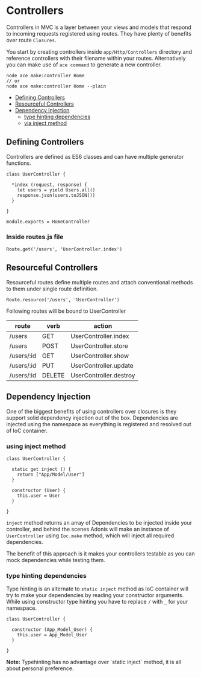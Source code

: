 # Controllers

Controllers in MVC is a layer between your views and models that respond to incoming requests registered using routes. They have plenty of benefits over route `Closures`.

You start by creating controllers inside `app/Http/Controllers` directory and reference controllers with their filename within your routes. Alternatively you can make use of `ace command` to generate a new controller.

```bash,line-numbers
node ace make:controller Home
// or
node ace make:controller Home --plain
```

- [Defining Controllers](#defining-controllers)
- [Resourceful Controllers](#resourceful-controllers)
- [Dependency Injection](#dependency-injection)
  - [type hinting dependencies](#type-hinting-dependencies)
  - [via inject method](#via-inject-method)

## Defining Controllers

Controllers are defined as ES6 classes and can have multiple generator functions.

```javascript,line-numbers
class UserController {

  *index (request, response) {
    let users = yield Users.all()
    response.json(users.toJSON())
  }

}

module.exports = HomeController
```

### Inside routes.js file

```javascript,line-numbers
Route.get('/users', 'UserController.index')
```

## Resourceful Controllers

Resourceful routes define multiple routes and attach conventional methods to them under single route definition.

```javascript,line-numbers
Route.resource('/users', 'UserController')
```

Following routes will be bound to UserController

route | verb | action
-------| -----|-----------
/users | GET | UserController.index
/users | POST | UserController.store
/users/:id | GET | UserController.show
/users/:id | PUT | UserController.update
/users/:id | DELETE | UserController.destroy

## Dependency Injection

One of the biggest benefits of using controllers over closures is they support solid dependency injection out of the box. Dependencies are injected using the namespace as everything is registered and resolved out of IoC container.

### using inject method

```javascript,line-numbers
class UserController {

  static get inject () {
    return ["App/Model/User"]
  }

  constructor (User) {
    this.user = User
  }

}
```

`inject` method returns an array of Dependencies to be injected inside your controller, and behind the scenes Adonis will make an instance of `UserController` using `Ioc.make` method, which will inject all required dependencies.

The benefit of this approach is it makes your controllers testable as you can mock dependencies while testing them.

### type hinting dependencies

Type hinting is an alternate to `static inject` method as IoC container will try to make your dependencies by reading your constructor arguments. While using constructor type hinting you have to replace `/` with `_` for your namespace.

```javascript,line-numbers
class UserController {

  constructor (App_Model_User) {
    this.user = App_Model_User
  }

}
```

<div class="note">
  <p> <strong> Note: </strong> Typehinting has no advantage over `static inject` method, it is all about personal preference. </p>
</div>
